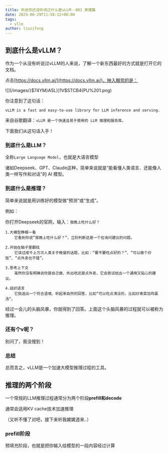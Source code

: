 ```yaml
---
title: 听说你还没听说过什么是vLLM--001 原理篇
date: 2025-06-29T11:58:12+08:00
tags:
  - vllm
author: liuzifeng
---
```

## 到底什么是vLLM？

作为一个从没有听说过vLLM的人来说，了解一个新东西最好的方式就是打开它的文档。

点击[https://docs.vllm.ai/](https://docs.vllm.ai/)，映入眼帘的是：

![](/images/}$74YM}A5L}]1V$STCB4(PU%201.png)

你注意到了这句话：

`vLLM is a fast and easy-to-use library for LLM inference and serving.`

来自谷歌翻译：`vLLM 是一个快速且易于使用的 LLM 推理和服务库。`

下面我们从这句话入手！

### 到底什么是LLM？

全称`Large Language Model`，也就是大语言模型

诸如Deepseek、GPT、Claude这种，简单来说就是“能看懂人类语言、还能像人类一样写作和对话”的 AI 模型。

### 到底什么是推理？

简单来说就是用训练好的模型做“预测”或“生成”。

例如：

你打开Deepseek的官网，输入：`我晚上吃什么好？`

```
1.大模型睁眼一看
	它看到你说“我晚上吃什么好？”，立刻判断这是一个在询问建议的问题。
        
2.开始在脑子里翻找
	它读过成千上万次人类关于晚餐的话题，比如：“要不要吃点好的？”、“可以做个炒饭”、“点外卖也不错”。
	   
3.思考上下文
    虽然你没有明确说你是自己做、外出吃还是点外卖，它会尝试给出一个通用又贴心的建议。
        
4.组织语言
    它挑选出一个符合语境、听起来自然的回答，比如“可以吃点清淡的，比如炒青菜加鸡蛋汤“。
```

经过一会儿的头脑风暴，你就得到了回答。上面这个头脑风暴的过程就可以被称为推理。

### 还有个v呢？

别问了，我没搜到！

### 总结

总而言之，vLLM是一个加速大模型推理过程的工具。

## 推理的两个阶段

一个常规的LLM推理过程通常分为两个阶段**prefill和decode**

通常会适用KV cache技术加速推理

（又听不懂了对吧，接下来听我娓娓道来..）

### prefill阶段

预填充阶段，也就是把你输入给模型的一段内容经过计算



